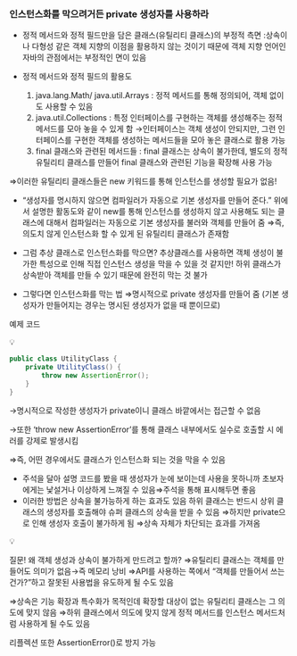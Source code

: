 ### 인스턴스화를 막으려거든 private 생성자를 사용하라

- 정적 메서드와 정적 필드만을 담은 클래스(유틸리티 클래스)의 부정적 측면
  :상속이나 다형성 같은 객체 지향의 이점을 활용하지 않는 것이기 때문에 객체 지향 언어인 자바의 관점에서는 부정적인 면이 있음

- 정적 메서드와 정적 필드의 활용도
   1. java.lang.Math/ java.util.Arrays
   : 정적 메서드를 통해 정의되어, 객체 없이도 사용할 수 있음
   2. java.util.Collections
   : 특정 인터페이스를 구현하는 객체를 생성해주는 정적 메서드를 모아 놓을 수 있게 함
   →인터페이스는 객체 생성이 안되지만, 그런 인터페이스를 구현한 객체를 생성하는 메서드들을 모아 놓은 클래스로 활용 가능
   3. final 클래스와 관련된 메서드들
   : final 클래스는 상속이 불가한데, 별도의 정적 유틸리티 클래스를 만들어 final 클래스와 관련된 기능을 확장해 사용 가능

⇒이러한 유틸리티 클래스들은 new 키워드를 통해 인스턴스를 생성할 필요가 없음!

- “생성자를 명시하지 않으면 컴파일러가 자동으로 기본 생성자를 만들어 준다.”
  위에서 설명한 활동도와 같이 new를 통해 인스턴스를 생성하지 않고 사용해도 되는 클래스에 대해서 컴파일러는 자동으로 기본 생성자를 불러와 객체를 만들어 줌
  ⇒즉, 의도치 않게 인스턴스화 할 수 있게 된 유틸리티 클래스가 존재함

- 그럼 추상 클래스로 인스턴스화를 막으면?
  추상클래스를 사용하면 객체 생성이 불가한 특성으로 인해 직접 인스턴스 생성을 막을 수 있을 것 같지만!
  하위 클래스가 상속받아 객체를 만들 수 있기 때문에 완전히 막는 것 불가
- 그렇다면 인스턴스화를 막는 법
  ⇒명시적으로 private 생성자를 만들어 줌
  (기본 생성자가 만들어지는 경우는 명시된 생성자가 없을  때 뿐이므로)

예제 코드

<aside>
💡

```java
public class UtilityClass {
    private UtilityClass() {
        throw new AssertionError();
    }
}
```

</aside>

→명시적으로 작성한 생성자가 private이니 클래스 바깥에서는 접근할 수 없음

→또한 ‘throw new AssertionError’를 통해 클래스 내부에서도 실수로 호출할 시 에러를 강제로 발생시킴

⇒즉, 어떤 경우에서도 클래스가 인스턴스화 되는 것을 막을 수 있음

- 주석을 달아 설명
  코드를 봤을 때 생성자가 눈에 보이는데 사용을 못하니까 초보자에게는 낯설거나 이상하게 느껴질 수 있음⇒주석을 통해 표시해두면 좋음
- 이러한 방법은 상속을 불가능하게 하는 효과도 있음
  하위 클래스는 반드시 상위 클래스의 생성자를 호출해야 슈퍼 클래스의 상속을 받을 수 있음
  ⇒하지만 private으로 인해 생성자 호출이 불가하게 됨
  ⇒상속 자체가 차단되는 효과를 가져옴

<aside>
💡

질문!
왜 객체 생성과 상속이 불가하게 만드려고 할까?
⇒유틸리티 클래스는 객체를 만들어도 의미가 없음→즉 메모리 낭비
⇒API를 사용하는 쪽에서 “객체를 만들어서 쓰는건가?”하고 잘못된 사용법을 유도하게 될 수도 있음

⇒상속은 기능 확장과 특수화가 목적인데 확장할 대상이 없는 유틸리티 클래스는 그 의도에 맞지 않음
⇒하위 클래스에서 의도에 맞지 않게 정적 메서드를 인스턴스 메서드처럼 사용하게 될 수도 있음

리플렉션 또한 AssertionError()로 방지 가능

</aside>